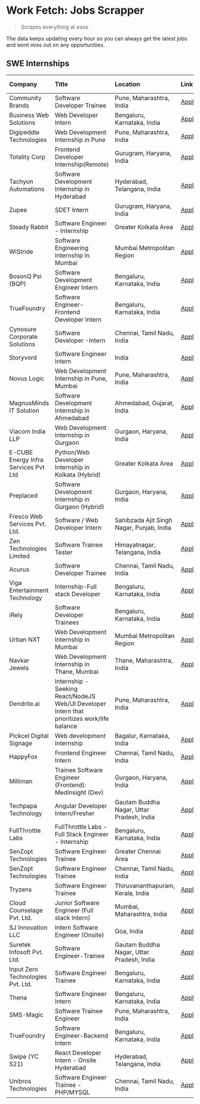 # Work Fetch: Jobs Scrapper
> Scrapes everything at ease

The data keeps updating every hour so you can always get the latest jobs and wont miss out on any opportunities.

## SWE Internships
<!--START_SECTION:workfetch-->
| Company                              | Title                                                                                        | Location                                  | Link                                                                                                                                                                                                                                                                                                        | Date Posted   |
|:-------------------------------------|:---------------------------------------------------------------------------------------------|:------------------------------------------|:------------------------------------------------------------------------------------------------------------------------------------------------------------------------------------------------------------------------------------------------------------------------------------------------------------|:--------------|
| Community Brands                     | Software Developer Trainee                                                                   | Pune, Maharashtra, India                  | [Apply](https://in.linkedin.com/jobs/view/software-developer-trainee-at-community-brands-3899630827?position=34&pageNum=0&refId=%2FwFk5WUE9wunFUE9T3MQPA%3D%3D&trackingId=dgTzYZ%2Fr6D3iY%2B17woVIlA%3D%3D&trk=public_jobs_jserp-result_search-card)                                                        | 2024-04-15    |
| Business Web Solutions               | Web Developer Intern                                                                         | Bengaluru, Karnataka, India               | [Apply](https://in.linkedin.com/jobs/view/web-developer-intern-at-business-web-solutions-3897552404?position=23&pageNum=0&refId=%2FwFk5WUE9wunFUE9T3MQPA%3D%3D&trackingId=TIdwHfjAyIwJtyST87XR3g%3D%3D&trk=public_jobs_jserp-result_search-card)                                                            | 2024-04-13    |
| Digipeddle Technologies              | Web Development Internship in Pune                                                           | Pune, Maharashtra, India                  | [Apply](https://in.linkedin.com/jobs/view/web-development-internship-in-pune-at-digipeddle-technologies-3898605884?position=51&pageNum=0&refId=%2FwFk5WUE9wunFUE9T3MQPA%3D%3D&trackingId=vzUKGA%2FBsdURh9sHXMSLFQ%3D%3D&trk=public_jobs_jserp-result_search-card)                                           | 2024-04-13    |
| Totality Corp                        | Frontend Developer Internship(Remote)                                                        | Gurugram, Haryana, India                  | [Apply](https://in.linkedin.com/jobs/view/frontend-developer-internship-remote-at-totality-corp-3897033997?position=5&pageNum=0&refId=%2FwFk5WUE9wunFUE9T3MQPA%3D%3D&trackingId=yiGIC%2BGc1eDukjazvLfesQ%3D%3D&trk=public_jobs_jserp-result_search-card)                                                    | 2024-04-12    |
| Tachyon Automations                  | Software Development Internship in Hyderabad                                                 | Hyderabad, Telangana, India               | [Apply](https://in.linkedin.com/jobs/view/software-development-internship-in-hyderabad-at-tachyon-automations-3896969464?position=33&pageNum=0&refId=%2FwFk5WUE9wunFUE9T3MQPA%3D%3D&trackingId=TmG2WDTKvba30rUwOgHjpA%3D%3D&trk=public_jobs_jserp-result_search-card)                                       | 2024-04-12    |
| Zupee                                | SDET Intern                                                                                  | Gurugram, Haryana, India                  | [Apply](https://in.linkedin.com/jobs/view/sdet-intern-at-zupee-3888478071?position=27&pageNum=0&refId=%2FwFk5WUE9wunFUE9T3MQPA%3D%3D&trackingId=QBhl%2BHAo9RY%2FIz5XAHXV0g%3D%3D&trk=public_jobs_jserp-result_search-card)                                                                                  | 2024-04-09    |
| Steady Rabbit                        | Software Engineer - Internship                                                               | Greater Kolkata Area                      | [Apply](https://in.linkedin.com/jobs/view/software-engineer-internship-at-steady-rabbit-3885171077?position=10&pageNum=0&refId=%2FwFk5WUE9wunFUE9T3MQPA%3D%3D&trackingId=IXER2iLFAjB3VLyA1eXZmw%3D%3D&trk=public_jobs_jserp-result_search-card)                                                             | 2024-04-08    |
| WiStride                             | Software Engineering Internship in Mumbai                                                    | Mumbai Metropolitan Region                | [Apply](https://in.linkedin.com/jobs/view/software-engineering-internship-in-mumbai-at-wistride-3888218704?position=11&pageNum=0&refId=%2FwFk5WUE9wunFUE9T3MQPA%3D%3D&trackingId=f%2Bxx9%2BQIq5BpJhtFMLyqPw%3D%3D&trk=public_jobs_jserp-result_search-card)                                                 | 2024-04-08    |
| BosonQ Psi (BQP)                     | Software Development Engineer Intern                                                         | Bengaluru, Karnataka, India               | [Apply](https://in.linkedin.com/jobs/view/software-development-engineer-intern-at-bosonq-psi-bqp-3888328596?position=28&pageNum=0&refId=%2FwFk5WUE9wunFUE9T3MQPA%3D%3D&trackingId=tIRgd2il5OmcBsEPd1NLWA%3D%3D&trk=public_jobs_jserp-result_search-card)                                                    | 2024-04-06    |
| TrueFoundry                          | Software Engineer- Frontend Developer Intern                                                 | Bengaluru, Karnataka, India               | [Apply](https://in.linkedin.com/jobs/view/software-engineer-frontend-developer-intern-at-truefoundry-3887320206?position=14&pageNum=0&refId=%2FwFk5WUE9wunFUE9T3MQPA%3D%3D&trackingId=wfTWWkyyqQW6epXqTQ%2BcCA%3D%3D&trk=public_jobs_jserp-result_search-card)                                              | 2024-04-05    |
| Cynosure Corporate Solutions         | Software Developer -Intern                                                                   | Chennai, Tamil Nadu, India                | [Apply](https://in.linkedin.com/jobs/view/software-developer-intern-at-cynosure-corporate-solutions-3884767755?position=15&pageNum=0&refId=%2FwFk5WUE9wunFUE9T3MQPA%3D%3D&trackingId=F4yQDuroUHpn55vj3I5AOw%3D%3D&trk=public_jobs_jserp-result_search-card)                                                 | 2024-04-04    |
| Storyvord                            | Software Engineer Intern                                                                     | India                                     | [Apply](https://in.linkedin.com/jobs/view/software-engineer-intern-at-storyvord-3518938006?position=21&pageNum=0&refId=%2FwFk5WUE9wunFUE9T3MQPA%3D%3D&trackingId=p78PaJ8J3%2F%2FIsccjJhIkWg%3D%3D&trk=public_jobs_jserp-result_search-card)                                                                 | 2024-04-04    |
| Novus Logic                          | Web Development Internship in Pune, Mumbai                                                   | Pune, Maharashtra, India                  | [Apply](https://in.linkedin.com/jobs/view/web-development-internship-in-pune-mumbai-at-novus-logic-3885741343?position=53&pageNum=0&refId=%2FwFk5WUE9wunFUE9T3MQPA%3D%3D&trackingId=m6hsOWdriZjB0vfM3weWeg%3D%3D&trk=public_jobs_jserp-result_search-card)                                                  | 2024-04-04    |
| MagnusMinds IT Solution              | Software Development Internship in Ahmedabad                                                 | Ahmedabad, Gujarat, India                 | [Apply](https://in.linkedin.com/jobs/view/software-development-internship-in-ahmedabad-at-magnusminds-it-solution-3883933909?position=29&pageNum=0&refId=%2FwFk5WUE9wunFUE9T3MQPA%3D%3D&trackingId=2g4Pm7BfY7Xkc9bMDqC9kQ%3D%3D&trk=public_jobs_jserp-result_search-card)                                   | 2024-04-03    |
| Viacom India LLP                     | Web Development Internship in Gurgaon                                                        | Gurgaon, Haryana, India                   | [Apply](https://in.linkedin.com/jobs/view/web-development-internship-in-gurgaon-at-viacom-india-llp-3883946826?position=46&pageNum=0&refId=%2FwFk5WUE9wunFUE9T3MQPA%3D%3D&trackingId=j%2BRe0%2BsnUA8LiO8783LZoA%3D%3D&trk=public_jobs_jserp-result_search-card)                                             | 2024-04-03    |
| E-CUBE Energy Infra Services Pvt Ltd | Python/Web Developer Internship in Kolkata (Hybrid)                                          | Greater Kolkata Area                      | [Apply](https://in.linkedin.com/jobs/view/python-web-developer-internship-in-kolkata-hybrid-at-e-cube-energy-infra-services-pvt-ltd-3882160442?position=9&pageNum=0&refId=%2FwFk5WUE9wunFUE9T3MQPA%3D%3D&trackingId=HH%2B3vuS561WSP3cIqccXRA%3D%3D&trk=public_jobs_jserp-result_search-card)                | 2024-04-02    |
| Preplaced                            | Software Development Internship in Gurgaon (Hybrid)                                          | Gurgaon, Haryana, India                   | [Apply](https://in.linkedin.com/jobs/view/software-development-internship-in-gurgaon-hybrid-at-preplaced-3880567870?position=17&pageNum=0&refId=%2FwFk5WUE9wunFUE9T3MQPA%3D%3D&trackingId=5lYMVu8WEuYnbbEpjRC%2FLg%3D%3D&trk=public_jobs_jserp-result_search-card)                                          | 2024-04-01    |
| Fresco Web Services Pvt. Ltd.        | Software / Web Developer Intern                                                              | Sahibzada Ajit Singh Nagar, Punjab, India | [Apply](https://in.linkedin.com/jobs/view/software-web-developer-intern-at-fresco-web-services-pvt-ltd-3880552598?position=60&pageNum=0&refId=%2FwFk5WUE9wunFUE9T3MQPA%3D%3D&trackingId=VHTIqglUBxTVoayL9dH3Fw%3D%3D&trk=public_jobs_jserp-result_search-card)                                              | 2024-04-01    |
| Zen Technologies Limited             | Software Trainee Tester                                                                      | Himayatnagar, Telangana, India            | [Apply](https://in.linkedin.com/jobs/view/software-trainee-tester-at-zen-technologies-limited-3872100214?position=7&pageNum=0&refId=%2FwFk5WUE9wunFUE9T3MQPA%3D%3D&trackingId=FmMZT5uoeM7Q7vPHT%2FQQmg%3D%3D&trk=public_jobs_jserp-result_search-card)                                                      | 2024-03-26    |
| Acurus                               | Software Developer Trainee                                                                   | Chennai, Tamil Nadu, India                | [Apply](https://in.linkedin.com/jobs/view/software-developer-trainee-at-acurus-3871400616?position=16&pageNum=0&refId=%2FwFk5WUE9wunFUE9T3MQPA%3D%3D&trackingId=3NIotH0%2FAnYY0eCg5SXATQ%3D%3D&trk=public_jobs_jserp-result_search-card)                                                                    | 2024-03-26    |
| Viga Entertainment Technology        | Internship-Full stack Developer                                                              | Bengaluru, Karnataka, India               | [Apply](https://in.linkedin.com/jobs/view/internship-full-stack-developer-at-viga-entertainment-technology-3870669789?position=24&pageNum=0&refId=%2FwFk5WUE9wunFUE9T3MQPA%3D%3D&trackingId=pg49bnRLAYPshnzwJl7NNQ%3D%3D&trk=public_jobs_jserp-result_search-card)                                          | 2024-03-25    |
| iRely                                | Software Developer Trainees                                                                  | Bengaluru, Karnataka, India               | [Apply](https://in.linkedin.com/jobs/view/software-developer-trainees-at-irely-3860566039?position=2&pageNum=0&refId=%2FwFk5WUE9wunFUE9T3MQPA%3D%3D&trackingId=m1SK8%2FFxZhInMg1hOwtM3g%3D%3D&trk=public_jobs_jserp-result_search-card)                                                                     | 2024-03-18    |
| Urban NXT                            | Web Development Internship in Mumbai                                                         | Mumbai Metropolitan Region                | [Apply](https://in.linkedin.com/jobs/view/web-development-internship-in-mumbai-at-urban-nxt-3858090142?position=55&pageNum=0&refId=%2FwFk5WUE9wunFUE9T3MQPA%3D%3D&trackingId=Hc6yGj%2BYNN2z24srhScwpw%3D%3D&trk=public_jobs_jserp-result_search-card)                                                       | 2024-03-15    |
| Navkar Jewels                        | Web Development Internship in Thane, Mumbai                                                  | Thane, Maharashtra, India                 | [Apply](https://in.linkedin.com/jobs/view/web-development-internship-in-thane-mumbai-at-navkar-jewels-3858087224?position=57&pageNum=0&refId=%2FwFk5WUE9wunFUE9T3MQPA%3D%3D&trackingId=EfFmFLyhw5896yzW%2BxiHiQ%3D%3D&trk=public_jobs_jserp-result_search-card)                                             | 2024-03-15    |
| Dendrite.ai                          | Internship - Seeking React/NodeJS Web/UI Developer Intern that prioritizes work/life balance | Pune, Maharashtra, India                  | [Apply](https://in.linkedin.com/jobs/view/internship-seeking-react-nodejs-web-ui-developer-intern-that-prioritizes-work-life-balance-at-dendrite-ai-3853583200?position=36&pageNum=0&refId=%2FwFk5WUE9wunFUE9T3MQPA%3D%3D&trackingId=fWGmMjw2eA145WwnOYMKjA%3D%3D&trk=public_jobs_jserp-result_search-card) | 2024-03-12    |
| Pickcel Digital Signage              | Web development Internship                                                                   | Bagalur, Karnataka, India                 | [Apply](https://in.linkedin.com/jobs/view/web-development-internship-at-pickcel-digital-signage-3849506118?position=54&pageNum=0&refId=%2FwFk5WUE9wunFUE9T3MQPA%3D%3D&trackingId=MnTu7vewFk1i4vtNLXK43A%3D%3D&trk=public_jobs_jserp-result_search-card)                                                     | 2024-03-08    |
| HappyFox                             | Frontend Engineer Intern                                                                     | Chennai, Tamil Nadu, India                | [Apply](https://in.linkedin.com/jobs/view/frontend-engineer-intern-at-happyfox-3848357951?position=47&pageNum=0&refId=%2FwFk5WUE9wunFUE9T3MQPA%3D%3D&trackingId=gMr7CYa4Fi7qFe3HIY%2BVTA%3D%3D&trk=public_jobs_jserp-result_search-card)                                                                    | 2024-03-07    |
| Milliman                             | Trainee Software Engineer (Frontend): MedInsight (Dev)                                       | Gurgaon, Haryana, India                   | [Apply](https://in.linkedin.com/jobs/view/trainee-software-engineer-frontend-medinsight-dev-at-milliman-3792874280?position=8&pageNum=0&refId=%2FwFk5WUE9wunFUE9T3MQPA%3D%3D&trackingId=Ltsdo%2FH2DAAuhRvVkZmREA%3D%3D&trk=public_jobs_jserp-result_search-card)                                            | 2024-03-01    |
| Techpapa Technology                  | Angular Developer Intern/Fresher                                                             | Gautam Buddha Nagar, Uttar Pradesh, India | [Apply](https://in.linkedin.com/jobs/view/angular-developer-intern-fresher-at-techpapa-technology-3834305862?position=59&pageNum=0&refId=%2FwFk5WUE9wunFUE9T3MQPA%3D%3D&trackingId=qoCPvKSGwkK%2F38jcqRyICg%3D%3D&trk=public_jobs_jserp-result_search-card)                                                 | 2024-02-20    |
| FullThrottle Labs                    | FullThrottle Labs - Full Stack Engineer - Internship                                         | Bengaluru, Karnataka, India               | [Apply](https://in.linkedin.com/jobs/view/fullthrottle-labs-full-stack-engineer-internship-at-fullthrottle-labs-3829636016?position=56&pageNum=0&refId=%2FwFk5WUE9wunFUE9T3MQPA%3D%3D&trackingId=oMz7ZJbu0P3B6LS%2Bu7Tf1A%3D%3D&trk=public_jobs_jserp-result_search-card)                                   | 2024-02-17    |
| SenZopt Technologies                 | Software Engineer Trainee                                                                    | Greater Chennai Area                      | [Apply](https://in.linkedin.com/jobs/view/software-engineer-trainee-at-senzopt-technologies-3827688781?position=35&pageNum=0&refId=%2FwFk5WUE9wunFUE9T3MQPA%3D%3D&trackingId=ocSUGCvSH1SZfXU2%2FL%2Fauw%3D%3D&trk=public_jobs_jserp-result_search-card)                                                     | 2024-02-12    |
| SenZopt Technologies                 | Software Engineer Trainee                                                                    | Chennai, Tamil Nadu, India                | [Apply](https://in.linkedin.com/jobs/view/software-engineer-trainee-at-senzopt-technologies-3827686880?position=49&pageNum=0&refId=%2FwFk5WUE9wunFUE9T3MQPA%3D%3D&trackingId=dxgtcGvHRXJuY1LJRRGrug%3D%3D&trk=public_jobs_jserp-result_search-card)                                                         | 2024-02-12    |
| Tryzens                              | Software Engineer Trainee                                                                    | Thiruvananthapuram, Kerala, India         | [Apply](https://in.linkedin.com/jobs/view/software-engineer-trainee-at-tryzens-3809363491?position=37&pageNum=0&refId=%2FwFk5WUE9wunFUE9T3MQPA%3D%3D&trackingId=2%2Bv6kY5osSyqDcSsAlu9GQ%3D%3D&trk=public_jobs_jserp-result_search-card)                                                                    | 2024-01-18    |
| Cloud Counselage Pvt. Ltd.           | Junior Software Engineer (Full stack Intern)                                                 | Mumbai, Maharashtra, India                | [Apply](https://in.linkedin.com/jobs/view/junior-software-engineer-full-stack-intern-at-cloud-counselage-pvt-ltd-3803132814?position=26&pageNum=0&refId=%2FwFk5WUE9wunFUE9T3MQPA%3D%3D&trackingId=KTUFD%2BUwFaKcrzyGboxJMA%3D%3D&trk=public_jobs_jserp-result_search-card)                                  | 2024-01-11    |
| SJ Innovation LLC                    | Intern Software Engineer (Onsite)                                                            | Goa, India                                | [Apply](https://in.linkedin.com/jobs/view/intern-software-engineer-onsite-at-sj-innovation-llc-3799959011?position=43&pageNum=0&refId=%2FwFk5WUE9wunFUE9T3MQPA%3D%3D&trackingId=fs1DIgY%2B5yh1IIu1b7pNLA%3D%3D&trk=public_jobs_jserp-result_search-card)                                                    | 2024-01-11    |
| Suretek Infosoft Pvt. Ltd.           | Software Engineer-Trainee                                                                    | Gautam Buddha Nagar, Uttar Pradesh, India | [Apply](https://in.linkedin.com/jobs/view/software-engineer-trainee-at-suretek-infosoft-pvt-ltd-3800934643?position=22&pageNum=0&refId=%2FwFk5WUE9wunFUE9T3MQPA%3D%3D&trackingId=qS424Zk16F9CcmubEd12fg%3D%3D&trk=public_jobs_jserp-result_search-card)                                                     | 2024-01-09    |
| Input Zero Technologies Pvt. Ltd.    | Software Engineer Trainee                                                                    | Bengaluru, Karnataka, India               | [Apply](https://in.linkedin.com/jobs/view/software-engineer-trainee-at-input-zero-technologies-pvt-ltd-3800927643?position=30&pageNum=0&refId=%2FwFk5WUE9wunFUE9T3MQPA%3D%3D&trackingId=UE0GAW%2BCfRUhDluTIE2PVw%3D%3D&trk=public_jobs_jserp-result_search-card)                                            | 2024-01-09    |
| Thena                                | Software Engineer Intern                                                                     | Bengaluru, Karnataka, India               | [Apply](https://in.linkedin.com/jobs/view/software-engineer-intern-at-thena-3778731751?position=18&pageNum=0&refId=%2FwFk5WUE9wunFUE9T3MQPA%3D%3D&trackingId=6v14vnKIWpHr%2FnwYRetsnw%3D%3D&trk=public_jobs_jserp-result_search-card)                                                                       | 2023-12-05    |
| SMS-Magic                            | Software Trainee Engineer                                                                    | Pune, Maharashtra, India                  | [Apply](https://in.linkedin.com/jobs/view/software-trainee-engineer-at-sms-magic-3761409781?position=31&pageNum=0&refId=%2FwFk5WUE9wunFUE9T3MQPA%3D%3D&trackingId=Vkc4e%2BHfNJMsPWpjdEEySg%3D%3D&trk=public_jobs_jserp-result_search-card)                                                                  | 2023-11-16    |
| TrueFoundry                          | Software Engineer-Backend Intern                                                             | Bengaluru, Karnataka, India               | [Apply](https://in.linkedin.com/jobs/view/software-engineer-backend-intern-at-truefoundry-3779508170?position=32&pageNum=0&refId=%2FwFk5WUE9wunFUE9T3MQPA%3D%3D&trackingId=wpu3KWHTAOuOWRW2XKKo6A%3D%3D&trk=public_jobs_jserp-result_search-card)                                                           | 2023-11-10    |
| Swipe (YC S21)                       | React Developer Intern - Onsite Hyderabad                                                    | Hyderabad, Telangana, India               | [Apply](https://in.linkedin.com/jobs/view/react-developer-intern-onsite-hyderabad-at-swipe-yc-s21-3737600089?position=39&pageNum=0&refId=%2FwFk5WUE9wunFUE9T3MQPA%3D%3D&trackingId=g8%2B441FVp45nTf%2Fp0svS0g%3D%3D&trk=public_jobs_jserp-result_search-card)                                               | 2023-10-13    |
| Unibros Technologies                 | Software Engineer Trainee - PHP/MYSQL                                                        | Chennai, Tamil Nadu, India                | [Apply](https://in.linkedin.com/jobs/view/software-engineer-trainee-php-mysql-at-unibros-technologies-3656599241?position=38&pageNum=0&refId=%2FwFk5WUE9wunFUE9T3MQPA%3D%3D&trackingId=tGH3qhIoXlKRVR4jEbZyTw%3D%3D&trk=public_jobs_jserp-result_search-card)                                               | 2023-06-12    |
<!--END_SECTION:workfetch-->
